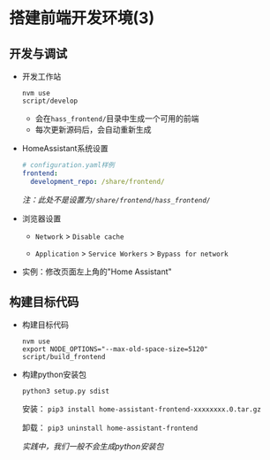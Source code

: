 # 搭建前端开发环境(3)

## 开发与调试

- 开发工作站

    ```
    nvm use
    script/develop
    ```

    + 会在`hass_frontend/`目录中生成一个可用的前端
    + 每次更新源码后，会自动重新生成

- HomeAssistant系统设置

    ```yaml
    # configuration.yaml样例
    frontend:
      development_repo: /share/frontend/
    ```

    *注：此处不是设置为`/share/frontend/hass_frontend/`*

- 浏览器设置

    - `Network` > `Disable cache`

    - `Application` > `Service Workers` > `Bypass for network`

- 实例：修改页面左上角的"Home Assistant"


## 构建目标代码

- 构建目标代码

    ```
    nvm use
    export NODE_OPTIONS="--max-old-space-size=5120"
    script/build_frontend
    ```

- 构建python安装包

    `python3 setup.py sdist`

    安装： `pip3 install home-assistant-frontend-xxxxxxxx.0.tar.gz` 

    卸载： `pip3 uninstall home-assistant-frontend`

    *实践中，我们一般不会生成python安装包*


